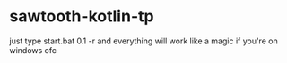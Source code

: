 # sawtooth-kotlin-tp

just type start.bat 0.1 -r and everything will work like a magic
if you're on windows ofc
